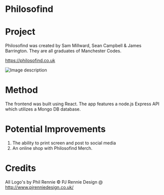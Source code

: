 # Philosofind

# Project
Philosofind was created by Sam Millward, Sean Campbell & James Barrington. They are all graduates of Manchester Codes.

https://philosofind.co.uk

![Image description](https://github.com/jimmyb2508/Philosofind_v.1.0/blob/master/client/src/images/image.jpg)

# Method
The frontend was built using React. The app features a node.js Express API which utilizes a Mongo DB database.

# Potential Improvements
1. The ability to print screen and post to social media
2. An online shop with Philosofind Merch.

# Credits 
All Logo's by Phil Rennie © PJ Rennie Design @ http://www.pjrenniedesign.co.uk/